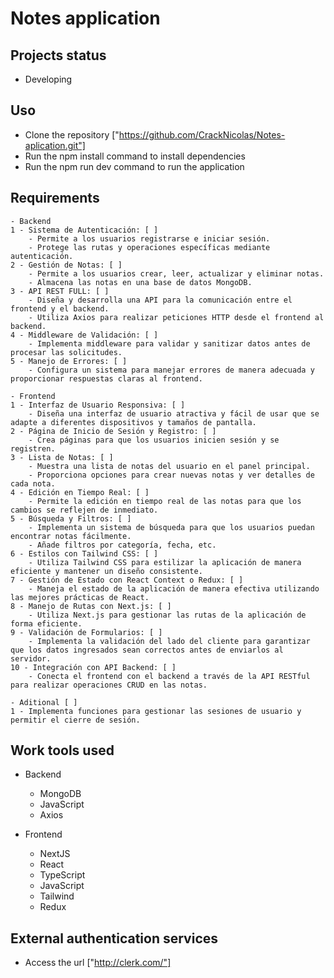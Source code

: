 # Notes application

## Projects status
   - Developing

## Uso
   - Clone the repository ["https://github.com/CrackNicolas/Notes-aplication.git"]
   - Run the npm install command to install dependencies
   - Run the npm run dev command to run the application

## Requirements
    - Backend
    1 - Sistema de Autenticación: [ ]
        - Permite a los usuarios registrarse e iniciar sesión.
        - Protege las rutas y operaciones específicas mediante autenticación.
    2 - Gestión de Notas: [ ]
        - Permite a los usuarios crear, leer, actualizar y eliminar notas.
        - Almacena las notas en una base de datos MongoDB.
    3 - API REST FULL: [ ]
        - Diseña y desarrolla una API para la comunicación entre el frontend y el backend.
        - Utiliza Axios para realizar peticiones HTTP desde el frontend al backend.
    4 - Middleware de Validación: [ ]
        - Implementa middleware para validar y sanitizar datos antes de procesar las solicitudes.
    5 - Manejo de Errores: [ ]
        - Configura un sistema para manejar errores de manera adecuada y proporcionar respuestas claras al frontend.

    - Frontend
    1 - Interfaz de Usuario Responsiva: [ ] 
        - Diseña una interfaz de usuario atractiva y fácil de usar que se adapte a diferentes dispositivos y tamaños de pantalla.
    2 - Página de Inicio de Sesión y Registro: [ ]
        - Crea páginas para que los usuarios inicien sesión y se registren.
    3 - Lista de Notas: [ ]
        - Muestra una lista de notas del usuario en el panel principal.
        - Proporciona opciones para crear nuevas notas y ver detalles de cada nota.
    4 - Edición en Tiempo Real: [ ]
        - Permite la edición en tiempo real de las notas para que los cambios se reflejen de inmediato.
    5 - Búsqueda y Filtros: [ ]
        - Implementa un sistema de búsqueda para que los usuarios puedan encontrar notas fácilmente.
        - Añade filtros por categoría, fecha, etc.
    6 - Estilos con Tailwind CSS: [ ]
        - Utiliza Tailwind CSS para estilizar la aplicación de manera eficiente y mantener un diseño consistente.
    7 - Gestión de Estado con React Context o Redux: [ ]
        - Maneja el estado de la aplicación de manera efectiva utilizando las mejores prácticas de React.
    8 - Manejo de Rutas con Next.js: [ ]
        - Utiliza Next.js para gestionar las rutas de la aplicación de forma eficiente.
    9 - Validación de Formularios: [ ]
        - Implementa la validación del lado del cliente para garantizar que los datos ingresados sean correctos antes de enviarlos al servidor.
    10 - Integración con API Backend: [ ]
        - Conecta el frontend con el backend a través de la API RESTful para realizar operaciones CRUD en las notas.

    - Aditional [ ]
    1 - Implementa funciones para gestionar las sesiones de usuario y permitir el cierre de sesión.

## Work tools used
  * Backend
    - MongoDB
    - JavaScript
    - Axios

  * Frontend
    - NextJS
    - React
    - TypeScript
    - JavaScript
    - Tailwind
    - Redux

## External authentication services
  * Access the url ["http://clerk.com/"]
